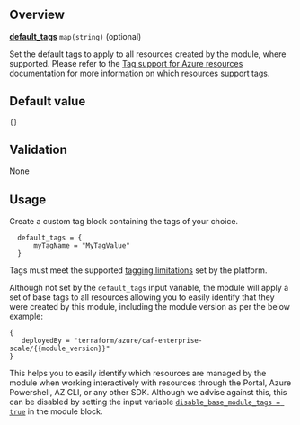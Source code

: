 ## Overview

[**default_tags**](#overview) `map(string)` (optional)

Set the default tags to apply to all resources created by the module, where supported. Please refer to the [Tag support for Azure resources][msdocs_azure_tag_support] documentation for more information on which resources support tags.

## Default value

`{}`

## Validation

None

## Usage

Create a custom tag block containing the tags of your choice.

```hcl
  default_tags = {
      myTagName = "MyTagValue"
  }
```

Tags must meet the supported [tagging limitations][msdocs_azure_tag_limitations] set by the platform.

Although not set by the `default_tags` input variable, the module will apply a set of base tags to all resources allowing you to easily identify that they were created by this module, including the module version as per the below example:

```hcl
{
   deployedBy = "terraform/azure/caf-enterprise-scale/{{module_version}}"
}
```

This helps you to easily identify which resources are managed by the module when working interactively with resources through the Portal, Azure Powershell, AZ CLI, or any other SDK.
Although we advise against this, this can be disabled by setting the input variable [`disable_base_module_tags = true`][disable_base_module_tags] in the module block.

[//]: # "************************"
[//]: # "INSERT LINK LABELS BELOW"
[//]: # "************************"

[this_page]: # "Link for the current page."

[msdocs_azure_tag_support]:     https://docs.microsoft.com/azure/azure-resource-manager/management/tag-support "Tag support for Azure resources"
[msdocs_azure_tag_limitations]: https://docs.microsoft.com/azure/azure-resource-manager/management/tag-resources?tabs=json#limitations "Use tags to organize your Azure resources and management hierarchy #Limitations"

[disable_base_module_tags]: ./%5BVariables%5D-disable_base_module_tags "Instructions for how to use the disable_base_module_tags variable."

